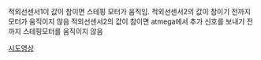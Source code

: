 적외선센서1이 값이 참이면 스테핑 모터가 움직임.
적외선센서2의 값이 참이기 전까지 모터가 움직이지 않음
적외선센서2의 값이 참이면 atmega에서 추가 신호를 보내기 전까지 스테핑모터를 움직이지 않음

[시도영상](https://youtu.be/1PewOM0lP30)  